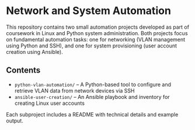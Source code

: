 # Network and System Automation

This repository contains two small automation projects developed as part of coursework in Linux and Python system administration. Both projects focus on fundamental automation tasks: one for networking (VLAN management using Python and SSH), and one for system provisioning (user account creation using Ansible).

## Contents

- `python-vlan-automation/` – A Python-based tool to configure and retrieve VLAN data from network devices via SSH
- `ansible-user-creation/` – An Ansible playbook and inventory for creating Linux user accounts

Each subproject includes a README with technical details and example output.
